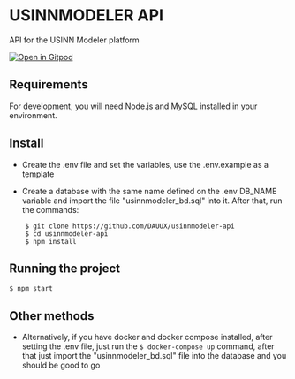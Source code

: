 # USINNMODELER API

API for the USINN Modeler platform 

[![Open in Gitpod](https://gitpod.io/button/open-in-gitpod.svg)](https://gitpod.io/#https://github.com/DAUUX/usinnmodeler-api)

## Requirements

For development, you will need Node.js and MySQL installed in your environment.

## Install

- Create the .env file and set the variables, use the .env.example as a template

- Create a database with the same name defined on the .env DB_NAME variable and import the file "usinnmodeler_bd.sql" into it. After that, run the commands:
```
    $ git clone https://github.com/DAUUX/usinnmodeler-api
    $ cd usinnmodeler-api
    $ npm install
```   
## Running the project

    $ npm start

## Other methods

- Alternatively, if you have docker and docker compose installed, after setting the .env file, just run the `$ docker-compose up` command, after that just import the "usinnmodeler_bd.sql" file into the database and you should be good to go